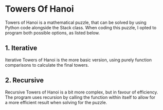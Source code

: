 # Towers Of Hanoi
Towers of Hanoi is a mathematical puzzle, that can be solved by using Python code alongside the Stack class. When coding this puzzle, I opted to program both possible options, as listed below.

## 1. Iterative
Iterative Towers of Hanoi is the more basic version, using purely function comparisons to calculate the final towers.

## 2. Recursive
Recursive Towers of Hanoi is a bit more complex, but in favour of efficiency. The program uses recursion by calling the function within itself to allow for a more efficient result when solving for the puzzle.